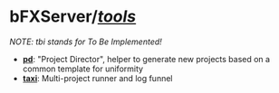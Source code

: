 # bFXServer/[_tools_](.)

_NOTE: tbi stands for To Be Implemented!_

- [**pd**](./pd): "Project Director", helper to generate new projects based on a common template for uniformity
- [**taxi**](./taxi): Multi-project runner and log funnel
